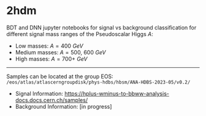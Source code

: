 # 2hdm
BDT and DNN jupyter notebooks for signal vs background classification for different signal mass ranges of the Pseudoscalar Higgs $A$:
* Low masses: $A = 400$ $GeV$
* Medium masses: $A = 500$, $600$ $GeV$
* High masses: $A = 700+$ $GeV$
---
Samples can be located at the group EOS: `/eos/atlas/atlascerngroupdisk/phys-hdbs/hbsm/ANA-HDBS-2023-05/v0.2/`
* Signal Information: https://hplus-wminus-to-bbww-analysis-docs.docs.cern.ch/samples/
* Background Information: [in progress]

